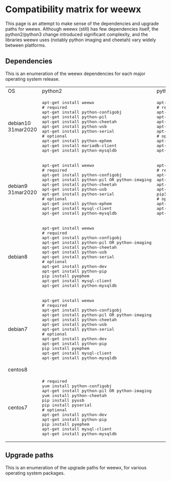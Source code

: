 # Compatibility matrix for weewx

This page is an attempt to make sense of the dependencies and upgrade paths for weewx.  Although weewx (still) has few dependencies itself, the python2/python3 change introduced significant complexity, and the libraries weewx uses (notably python imaging and cheetah) vary widely between platforms.

## Dependencies

This is an enumeration of the weewx dependencies for each major operating system release.

<table>
<tr><td>OS</td><td>python2</td><td>python3</td></tr>
<tr>
<td>debian10<br>31mar2020</td>
<td>
<pre>
apt-get install weewx
# required
apt-get install python-configobj
apt-get install python-pil
apt-get install python-cheetah
apt-get install python-usb
apt-get install python-serial
# optional
apt-get install python-ephem
apt-get install mariadb-client
apt-get install python-mysqldb
</pre>
</td>
<td>
<pre>
apt-get install python3-weewx
# required
apt-get install python3-configobj
apt-get install python3-pil
apt-get install python3-cheetah
apt-get install python3-usb
apt-get install python3-serial
# optional
apt-get install python3-ephem
apt-get install mariadb-client
apt-get install python3-mysqldb
</pre>
</td>
</tr>

<tr>
<td>debian9<br>31mar2020</td>
<td>
<pre>
apt-get install weewx
# required
apt-get install python-configobj
apt-get install python-pil OR python-imaging
apt-get install python-cheetah
apt-get install python-usb
apt-get install python-serial
# optional
apt-get install python-ephem
apt-get install mysql-client
apt-get install python-mysqldb
</pre>
</td>
<td>
<pre>
apt-get install python3-weewx
# required
apt-get install python3-configobj
apt-get install python3-pil
apt-get install python3-usb
apt-get install python3-serial
pip3 install cheetah3
# optional
apt-get install python3-ephem
apt-get install mysql-client
apt-get install python3-mysqldb
</pre>
</td>
</tr>

<tr>
<td>debian8</td>
<td>
<pre>
apt-get install weewx
# required
apt-get install python-configobj
apt-get install python-pil OR python-imaging
apt-get install python-cheetah
apt-get install python-usb
apt-get install python-serial
# optional
apt-get install python-dev
apt-get install python-pip
pip install pyephem
apt-get install mysql-client
apt-get install python-mysqldb
</pre>
</td>
<td>
</td>
</tr>

<tr>
<td>debian7</td>
<td>
<pre>
apt-get install weewx
# required
apt-get install python-configobj
apt-get install python-pil OR python-imaging
apt-get install python-cheetah
apt-get install python-usb
apt-get install python-serial
# optional
apt-get install python-dev
apt-get install python-pip
pip install pyephem
apt-get install mysql-client
apt-get install python-mysqldb
</pre>
</td>
<td>
</td>
</tr>

<tr>
<td>centos8</td>
<td></td>
<td></td>
</tr>

<tr>
<td>centos7</td>
<td>
<pre>
# required
yum install python-configobj
apt-get install python-pil OR python-imaging
yum install python-cheetah
pip install pyusb
pip install pyserial
# optional
apt-get install python-dev
apt-get install python-pip
pip install pyephem
apt-get install mysql-client
apt-get install python-mysqldb
</pre>
</td>
<td></td>
</tr>

</table>



## Upgrade paths

This is an enumeration of the upgrade paths for weewx, for various operating system packages.

